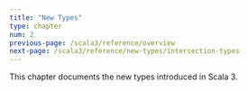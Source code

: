 ```yaml
---
title: "New Types"
type: chapter
num: 2
previous-page: /scala3/reference/overview
next-page: /scala3/reference/new-types/intersection-types
---
```


This chapter documents the new types introduced in Scala 3.
